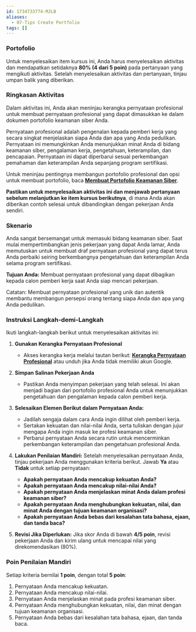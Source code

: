 ```yaml
---
id: 1734733774-MJLB
aliases:
  - 07-Tips Create Portfolio
tags: []
---
```


### **Portofolio**

Untuk menyelesaikan item kursus ini, Anda harus menyelesaikan aktivitas dan mendapatkan setidaknya **80% (4 dari 5 poin)** pada pertanyaan yang mengikuti aktivitas. Setelah menyelesaikan aktivitas dan pertanyaan, tinjau umpan balik yang diberikan.

### **Ringkasan Aktivitas**

Dalam aktivitas ini, Anda akan meninjau kerangka pernyataan profesional untuk membuat pernyataan profesional yang dapat dimasukkan ke dalam dokumen portofolio keamanan siber Anda.

Pernyataan profesional adalah pengenalan kepada pemberi kerja yang secara singkat menjelaskan siapa Anda dan apa yang Anda pedulikan. Pernyataan ini memungkinkan Anda menunjukkan minat Anda di bidang keamanan siber, pengalaman kerja, pengetahuan, keterampilan, dan pencapaian. Pernyataan ini dapat diperbarui sesuai perkembangan pemahaman dan keterampilan Anda sepanjang program sertifikasi.

Untuk meninjau pentingnya membangun portofolio profesional dan opsi untuk membuat portofolio, baca **[Membuat Portofolio Keamanan Siber](#)**.

**Pastikan untuk menyelesaikan aktivitas ini dan menjawab pertanyaan sebelum melanjutkan ke item kursus berikutnya**, di mana Anda akan diberikan contoh selesai untuk dibandingkan dengan pekerjaan Anda sendiri.

### **Skenario**

Anda sangat bersemangat untuk memasuki bidang keamanan siber. Saat mulai mempertimbangkan jenis pekerjaan yang dapat Anda lamar, Anda memutuskan untuk membuat draf pernyataan profesional yang dapat terus Anda perbaiki seiring berkembangnya pengetahuan dan keterampilan Anda selama program sertifikasi.

**Tujuan Anda:** Membuat pernyataan profesional yang dapat dibagikan kepada calon pemberi kerja saat Anda siap mencari pekerjaan.

Catatan: Membuat pernyataan profesional yang unik dan autentik membantu membangun persepsi orang tentang siapa Anda dan apa yang Anda pedulikan.

### **Instruksi Langkah-demi-Langkah**

Ikuti langkah-langkah berikut untuk menyelesaikan aktivitas ini:

1. **Gunakan Kerangka Pernyataan Profesional**

   - Akses kerangka kerja melalui tautan berikut: **[Kerangka Pernyataan Profesional](#)** atau unduh jika Anda tidak memiliki akun Google.

2. **Simpan Salinan Pekerjaan Anda**

   - Pastikan Anda menyimpan pekerjaan yang telah selesai. Ini akan menjadi bagian dari portofolio profesional Anda untuk menunjukkan pengetahuan dan pengalaman kepada calon pemberi kerja.

3. **Selesaikan Elemen Berikut dalam Pernyataan Anda:**

   - Jadilah sengaja dalam cara Anda ingin dilihat oleh pemberi kerja.
   - Sertakan kekuatan dan nilai-nilai Anda, serta tuliskan dengan jujur mengapa Anda ingin masuk ke profesi keamanan siber.
   - Perbarui pernyataan Anda secara rutin untuk mencerminkan perkembangan keterampilan dan pengetahuan profesional Anda.

4. **Lakukan Penilaian Mandiri:**
   Setelah menyelesaikan pernyataan Anda, tinjau pekerjaan Anda menggunakan kriteria berikut. Jawab **Ya** atau **Tidak** untuk setiap pernyataan:

   - **Apakah pernyataan Anda mencakup kekuatan Anda?**
   - **Apakah pernyataan Anda mencakup nilai-nilai Anda?**
   - **Apakah pernyataan Anda menjelaskan minat Anda dalam profesi keamanan siber?**
   - **Apakah pernyataan Anda menghubungkan kekuatan, nilai, dan minat Anda dengan tujuan keamanan organisasi?**
   - **Apakah pernyataan Anda bebas dari kesalahan tata bahasa, ejaan, dan tanda baca?**

5. **Revisi Jika Diperlukan:**
   Jika skor Anda di bawah **4/5 poin**, revisi pekerjaan Anda dan kirim ulang untuk mencapai nilai yang direkomendasikan (80%).

### **Poin Penilaian Mandiri**

Setiap kriteria bernilai **1 poin**, dengan total **5 poin**:

1. Pernyataan Anda mencakup kekuatan.
2. Pernyataan Anda mencakup nilai-nilai.
3. Pernyataan Anda menjelaskan minat pada profesi keamanan siber.
4. Pernyataan Anda menghubungkan kekuatan, nilai, dan minat dengan tujuan keamanan organisasi.
5. Pernyataan Anda bebas dari kesalahan tata bahasa, ejaan, dan tanda baca.
